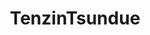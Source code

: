 ---
title: TenzinTsundue
github: https://github.com/TenzinTsundue
mode: dark
transition: 1s
score: 69.3
archetype:
- Minimalistic
---